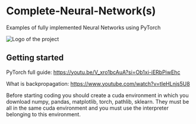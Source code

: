 # Complete-Neural-Network(s)
Examples of fully implemented Neural Networks using PyTorch

![Logo of the project](https://raw.githubusercontent.com/mrdbourke/pytorch-deep-learning/main/images/01_a_pytorch_workflow.png)

## Getting started
PyTorch full guide:
https://youtu.be/V_xro1bcAuA?si=Ob1xi-iERbPiwEhc

What is backpropagation:
https://www.youtube.com/watch?v=tIeHLnjs5U8

Before starting coding you should create a cuda environment in which you download numpy, pandas, matplotlib, torch, pathlib, sklearn. They must be all in the same cuda environment and you must use the interpreter belonging to this environment.
